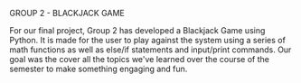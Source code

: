 GROUP 2 - BLACKJACK GAME

For our final project, Group 2 has developed a Blackjack Game using Python. It is made for the user to play against the system using a series of math
functions as well as else/if statements and input/print commands. Our goal was the cover all the topics we've learned over the course of the semester 
to make something engaging and fun. 
